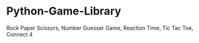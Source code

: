 # Python-Game-Library
Rock Paper Scissors, Number Guesser Game, Reaction Time, Tic Tac Toe, Connect 4

